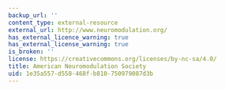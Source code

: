 ```yaml
---
backup_url: ''
content_type: external-resource
external_url: http://www.neuromodulation.org/
has_external_licence_warning: true
has_external_license_warning: true
is_broken: ''
license: https://creativecommons.org/licenses/by-nc-sa/4.0/
title: American Neuromodulation Society
uid: 1e35a557-d558-468f-b810-750979087d3b
---
```

